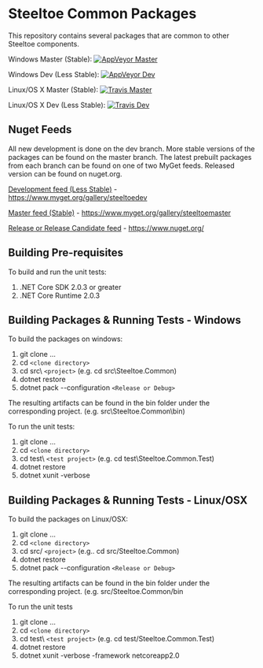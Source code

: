 # Steeltoe Common Packages

This repository contains several packages that are common to other Steeltoe components.

Windows Master (Stable): [![AppVeyor Master](https://ci.appveyor.com/api/projects/status/3omrdvukuvv12gig/branch/master?svg=true)](https://ci.appveyor.com/project/steeltoe/common/branch/master)

Windows Dev (Less Stable): [![AppVeyor Dev](https://ci.appveyor.com/api/projects/status/3omrdvukuvv12gig/branch/dev?svg=true)](https://ci.appveyor.com/project/steeltoe/common/branch/dev)

Linux/OS X Master (Stable): [![Travis Master](https://travis-ci.org/SteeltoeOSS/Common.svg?branch=master)](https://travis-ci.org/SteeltoeOSS/Common)

Linux/OS X Dev (Less Stable):  [![Travis Dev](https://travis-ci.org/SteeltoeOSS/Common.svg?branch=dev)](https://travis-ci.org/SteeltoeOSS/Common)

## Nuget Feeds

All new development is done on the dev branch. More stable versions of the packages can be found on the master branch. The latest prebuilt packages from each branch can be found on one of two MyGet feeds. Released version can be found on nuget.org.

[Development feed (Less Stable)](https://www.myget.org/gallery/steeltoedev) - https://www.myget.org/gallery/steeltoedev

[Master feed (Stable)](https://www.myget.org/gallery/steeltoemaster) - https://www.myget.org/gallery/steeltoemaster

[Release or Release Candidate feed](https://www.nuget.org/) - https://www.nuget.org/

## Building Pre-requisites

To build and run the unit tests:

1. .NET Core SDK 2.0.3 or greater
1. .NET Core Runtime 2.0.3

## Building Packages & Running Tests - Windows

To build the packages on windows:

1. git clone ...
1. cd `<clone directory>`
1. cd src\ `<project>` (e.g. cd src\Steeltoe.Common)
1. dotnet restore
1. dotnet pack --configuration `<Release or Debug>`

The resulting artifacts can be found in the bin folder under the corresponding project. (e.g. src\Steeltoe.Common\bin)

To run the unit tests:

1. git clone ...
1. cd `<clone directory>`
1. cd test\ `<test project>` (e.g. cd test\Steeltoe.Common.Test)
1. dotnet restore
1. dotnet xunit -verbose

## Building Packages & Running Tests - Linux/OSX

To build the packages on Linux/OSX:

1. git clone ...
1. cd `<clone directory>`
1. cd src/ `<project>` (e.g.. cd src/Steeltoe.Common)
1. dotnet restore
1. dotnet pack --configuration `<Release or Debug>`

The resulting artifacts can be found in the bin folder under the corresponding project. (e.g. src/Steeltoe.Common/bin

To run the unit tests

1. git clone ...
1. cd `<clone directory>`
1. cd test\ `<test project>` (e.g. cd test/Steeltoe.Common.Test)
1. dotnet restore
1. dotnet xunit -verbose -framework netcoreapp2.0

